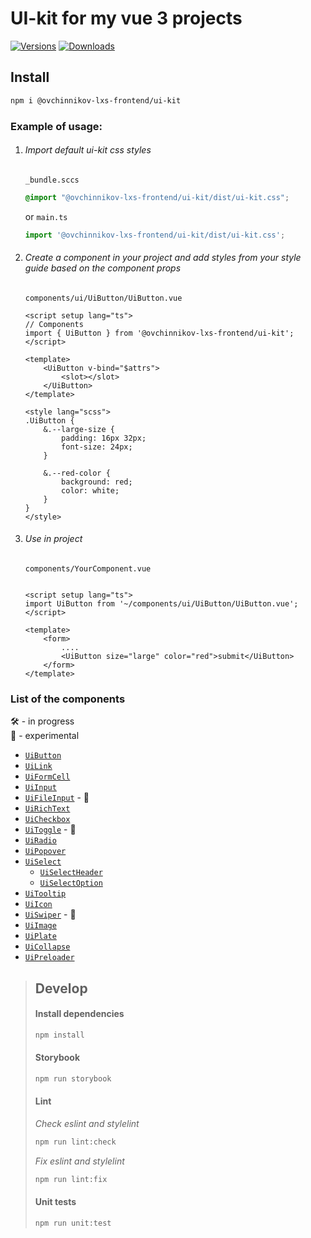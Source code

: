 # UI-kit for my vue 3 projects

[![Versions](https://img.shields.io/npm/v/@ovchinnikov-lxs-frontend/ui-kit.svg)](https://www.npmjs.com/package/@ovchinnikov-lxs-frontend/ui-kit)
[![Downloads](https://img.shields.io/npm/dt/@ovchinnikov-lxs-frontend/ui-kit.svg)](https://www.npmjs.com/package/@ovchinnikov-lxs-frontend/ui-kit)

## Install

```sh
npm i @ovchinnikov-lxs-frontend/ui-kit
```

### Example of usage:

1. ###### Import default ui-kit css styles
   `_bundle.sccs`
    ```scss
    @import "@ovchinnikov-lxs-frontend/ui-kit/dist/ui-kit.css";
    ```
   or `main.ts`
    ```typescript
    import '@ovchinnikov-lxs-frontend/ui-kit/dist/ui-kit.css';
   ```
2. ###### Create a component in your project and add styles from your style guide based on the component props
   `components/ui/UiButton/UiButton.vue`
    ```vue
    <script setup lang="ts">
    // Components
    import { UiButton } from '@ovchinnikov-lxs-frontend/ui-kit';
    </script>
    
    <template>
        <UiButton v-bind="$attrs">
            <slot></slot>
        </UiButton>
    </template>
    
    <style lang="scss">
    .UiButton {
        &.--large-size {
            padding: 16px 32px;
            font-size: 24px;
        }
        
        &.--red-color {
            background: red;
            color: white;
        }
    }
    </style>
    
    ```
3. ###### Use in project
   `components/YourComponent.vue`

    ```vue
    
    <script setup lang="ts">
    import UiButton from '~/components/ui/UiButton/UiButton.vue';
    </script>
    
    <template>
        <form>
            ....
            <UiButton size="large" color="red">submit</UiButton>
        </form>
    </template>
    ```

### List of the components

🛠 - in progress  
🚧 - experimental

- [`UiButton`](src%2Fcomponents%2FUiButton%2FUiButton.vue)
- [`UiLink`](src%2Fcomponents%2FUiLink%2FUiLink.vue)
- [`UiFormCell`](src%2Fcomponents%2FOFormCell%2FOFormCell.vue)
- [`UiInput`](src%2Fcomponents%2FUiInput%2FUiInput.vue)
- [`UiFileInput`](src%2Fcomponents%2FUiFileInput%2FUiFileInput.vue) - 🚧
- [`UiRichText`](src%2Fcomponents%2FUiRichText%2FUiRichText.vue)
- [`UiCheckbox`](src%2Fcomponents%2FUiCheckbox%2FUiCheckbox.vue)
- [`UiToggle`](src%2Fcomponents%2FUiToggle%2FUiToggle.vue) - 🚧
- [`UiRadio`](src%2Fcomponents%2FUiRadio%2FUiRadio.vue)
- [`UiPopover`](src%2Fcomponents%2FUiPopover%2FUiPopover.vue)
- [`UiSelect`](src%2Fcomponents%2FUiSelect%2FUiSelect.vue)
    - [`UiSelectHeader`](src%2Fcomponents%2FUiSelect%2FUiSelectHeader.vue)
    - [`UiSelectOption`](src%2Fcomponents%2FUiSelect%2FUiSelectOption.vue)
- [`UiTooltip`](src%2Fcomponents%2FUiTooltip%2FUiTooltip.vue)
- [`UiIcon`](src%2Fcomponents%2FUiIcon%2FUiIcon.vue)
- [`UiSwiper`](src%2Fcomponents%2FUiSwiper%2FUiSwiper.vue) - 🚧
- [`UiImage`](src%2Fcomponents%2FUiImage%2FUiImage.vue)
- [`UiPlate`](src%2Fcomponents%2FUiPlate%2FUiPlate.vue)
- [`UiCollapse`](src%2Fcomponents%2FUiCollapse%2FUiCollapse.vue)
- [`UiPreloader`](src%2Fcomponents%2FUiPreloader%2FUiPreloader.vue)

>## Develop
>
> #### Install dependencies
>
> ```sh
> npm install 
>```
>#### Storybook
>```sh
>npm run storybook
>```
>
>#### Lint
>*Check eslint and stylelint*
>```sh
>npm run lint:check
>```
>*Fix eslint and stylelint*
>```sh
>npm run lint:fix 
>```
>
>#### Unit tests
>```sh
>npm run unit:test
>```

